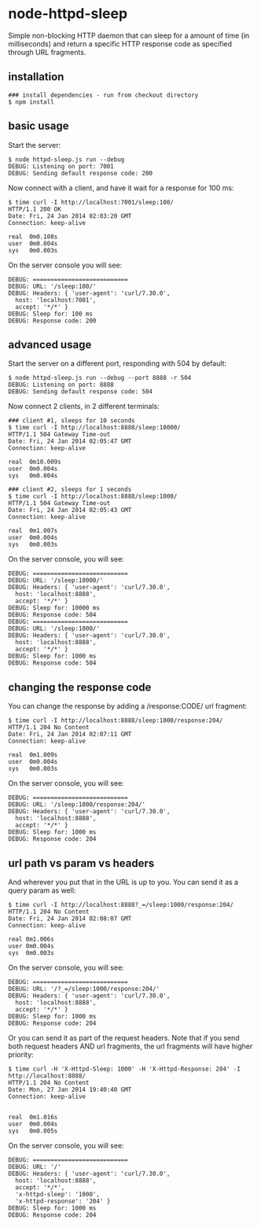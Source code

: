 node-httpd-sleep
================

Simple non-blocking HTTP daemon that can sleep for a amount of time (in milliseconds) and return a specific HTTP response code as specified through URL fragments.

installation
------------

```
### install dependencies - run from checkout directory
$ npm install
```

basic usage
-----------

Start the server:

``` 
$ node httpd-sleep.js run --debug 
DEBUG: Listening on port: 7001
DEBUG: Sending default response code: 200
```

Now connect with a client, and have it wait for a response for 100 ms:

```
$ time curl -I http://localhost:7001/sleep:100/
HTTP/1.1 200 OK
Date: Fri, 24 Jan 2014 02:03:20 GMT
Connection: keep-alive

real  0m0.108s
user  0m0.004s
sys   0m0.003s
```

On the server console you will see:

```
DEBUG: ===========================
DEBUG: URL: '/sleep:100/'
DEBUG: Headers: { 'user-agent': 'curl/7.30.0',
  host: 'localhost:7001',
  accept: '*/*' }
DEBUG: Sleep for: 100 ms
DEBUG: Response code: 200
```

advanced usage
--------------

Start the server on a different port, responding with 504 by default:

```
$ node httpd-sleep.js run --debug --port 8888 -r 504
DEBUG: Listening on port: 8888
DEBUG: Sending default response code: 504
```

Now connect 2 clients, in 2 different terminals:

```
### client #1, sleeps for 10 seconds
$ time curl -I http://localhost:8888/sleep:10000/
HTTP/1.1 504 Gateway Time-out
Date: Fri, 24 Jan 2014 02:05:47 GMT
Connection: keep-alive

real  0m10.009s
user  0m0.004s
sys   0m0.004s

### client #2, sleeps for 1 seconds
$ time curl -I http://localhost:8888/sleep:1000/
HTTP/1.1 504 Gateway Time-out
Date: Fri, 24 Jan 2014 02:05:43 GMT
Connection: keep-alive

real  0m1.007s
user  0m0.004s
sys   0m0.003s
```

On the server console, you will see:

```
DEBUG: ===========================
DEBUG: URL: '/sleep:10000/'
DEBUG: Headers: { 'user-agent': 'curl/7.30.0',
  host: 'localhost:8888',
  accept: '*/*' }
DEBUG: Sleep for: 10000 ms
DEBUG: Response code: 504
DEBUG: ===========================
DEBUG: URL: '/sleep:1000/'
DEBUG: Headers: { 'user-agent': 'curl/7.30.0',
  host: 'localhost:8888',
  accept: '*/*' }
DEBUG: Sleep for: 1000 ms
DEBUG: Response code: 504
```

changing the response code
--------------------------

You can change the response by adding a /response:CODE/ url fragment:

```
$ time curl -I http://localhost:8888/sleep:1000/response:204/
HTTP/1.1 204 No Content
Date: Fri, 24 Jan 2014 02:07:11 GMT
Connection: keep-alive

real  0m1.009s
user  0m0.004s
sys   0m0.003s
```

On the server console, you will see:

```
DEBUG: ===========================
DEBUG: URL: '/sleep:1000/response:204/'
DEBUG: Headers: { 'user-agent': 'curl/7.30.0',
  host: 'localhost:8888',
  accept: '*/*' }
DEBUG: Sleep for: 1000 ms
DEBUG: Response code: 204
```

url path vs param vs headers
----------------------------

And wherever you put that in the URL is up to you. You can send it as a query param as well:

```
$ time curl -I http://localhost:8888?_=/sleep:1000/response:204/
HTTP/1.1 204 No Content
Date: Fri, 24 Jan 2014 02:08:07 GMT
Connection: keep-alive

real 0m1.006s
user 0m0.004s
sys  0m0.003s
```

On the server console, you will see:


```
DEBUG: ===========================
DEBUG: URL: '/?_=/sleep:1000/response:204/'
DEBUG: Headers: { 'user-agent': 'curl/7.30.0',
  host: 'localhost:8888',
  accept: '*/*' }
DEBUG: Sleep for: 1000 ms
DEBUG: Response code: 204
```

Or you can send it as part of the request headers. Note that if you send both request headers AND url fragments, the url fragments will have higher priority:

```
$ time curl -H 'X-Httpd-Sleep: 1000' -H 'X-Httpd-Response: 204' -I http://localhost:8888/
HTTP/1.1 204 No Content
Date: Mon, 27 Jan 2014 19:40:40 GMT
Connection: keep-alive


real  0m1.016s
user  0m0.004s
sys   0m0.005s
```

On the server console, you will see:

```
DEBUG: ===========================
DEBUG: URL: '/'
DEBUG: Headers: { 'user-agent': 'curl/7.30.0',
  host: 'localhost:8888',
  accept: '*/*',
  'x-httpd-sleep': '1000',
  'x-httpd-response': '204' }
DEBUG: Sleep for: 1000 ms
DEBUG: Response code: 204
```
